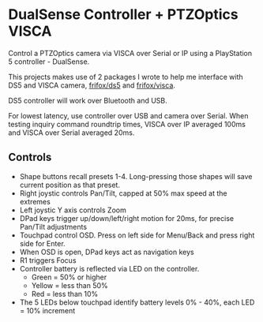 # DualSense Controller + PTZOptics VISCA

Control a PTZOptics camera via VISCA over Serial or IP using a PlayStation 5 controller - DualSense.

This projects makes use of 2 packages I wrote to help me interface with DS5 and VISCA camera, [frifox/ds5](https://github.com/frifox/ds5) and [frifox/visca](https://github.com/frifox/visca).

DS5 controller will work over Bluetooth and USB.

For lowest latency, use controller over USB and camera over Serial. When testing inquiry command roundtrip times, VISCA over IP averaged 100ms and VISCA over Serial averaged 20ms.

## Controls

* Shape buttons recall presets 1-4. Long-pressing those shapes will save current position as that preset.
* Right joystic controls Pan/Tilt, capped at 50% max speed at the extremes
* Left joystic Y axis controls Zoom
* DPad keys trigger up/down/left/right motion for 20ms, for precise Pan/Tilt adjustments
* Touchpad control OSD. Press on left side for Menu/Back and press right side for Enter.
* When OSD is open, DPad keys act as navigation keys
* R1 triggers Focus
* Controller battery is reflected via LED on the controller.
  * Green = 50% or higher
  * Yellow = less than 50%
  * Red = less than 10%
* The 5 LEDs below touchpad identify battery levels 0% - 40%, each LED = 10% increment 